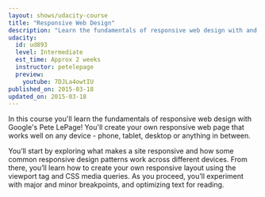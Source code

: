 ```yaml
---
layout: shows/udacity-course
title: "Responsive Web Design"
description: "Learn the fundamentals of responsive web design with and create your own responsive web page that works well on any device - phone, tablet, desktop."
udacity:
  id: ud893
  level: Intermediate
  est_time: Approx 2 weeks
  instructor: petelepage
  preview:
    youtube: 7DJLa4owtIU
published_on: 2015-03-18
updated_on: 2015-03-18
---
```


In this course you'll learn the fundamentals of responsive web design with
Google's Pete LePage! You'll create your own responsive web page that works
well on any device - phone, tablet, desktop or anything in between.

You’ll start by exploring what makes a site responsive and how some common
responsive design patterns work across different devices. From there, you’ll
learn how to create your own responsive layout using the viewport tag and CSS
media queries. As you proceed, you’ll experiment with major and minor
breakpoints, and optimizing text for reading.
